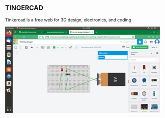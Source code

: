 ## TINGERCAD
Tinkercad is a free web for 3D design, electronics, and coding.

 ![image](https://github.com/ajaniljith/internship/blob/main/img/LED-2.png)
